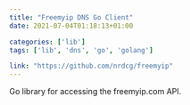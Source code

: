 ```yaml
---
title: "Freemyip DNS Go Client"
date: 2021-07-04T01:18:13+01:00

categories: ['lib']
tags: ['lib', 'dns', 'go', 'golang']

link: "https://github.com/nrdcg/freemyip"
---
```

Go library for accessing the freemyip.com API. 

<!--more-->
